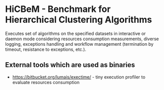 # HiCBeM - Benchmark for Hierarchical Clustering Algorithms 
Executes set of algorithms on the specified datasets in interactive or daemon mode considering resources consumption measurements, diverse logging, exceptions handling and workflow management (termination by timeout, resistance to exceptions, etc.).


## External tools which are used as binaries
* https://bitbucket.org/lumais/exectime/  - tiny execution profiler to evaluate resources consumption
